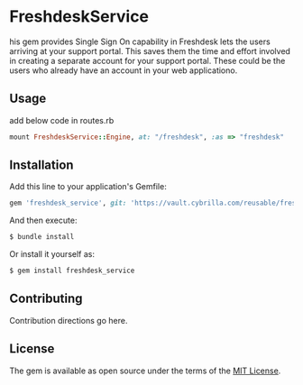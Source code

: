 # FreshdeskService
his gem provides Single Sign On capability in Freshdesk lets the users arriving at your support portal. This saves them the time and effort involved in creating a separate account for your support portal. These could be the users who already have an account in your web applicationo.


## Usage
add below code in routes.rb
```ruby
mount FreshdeskService::Engine, at: "/freshdesk", :as => "freshdesk"
```

## Installation
Add this line to your application's Gemfile:

```ruby
gem 'freshdesk_service', git: 'https://vault.cybrilla.com/reusable/freshdesk-service.git'
```

And then execute:
```bash
$ bundle install
```

Or install it yourself as:
```bash
$ gem install freshdesk_service
```

## Contributing
Contribution directions go here.

## License
The gem is available as open source under the terms of the [MIT License](http://opensource.org/licenses/MIT).